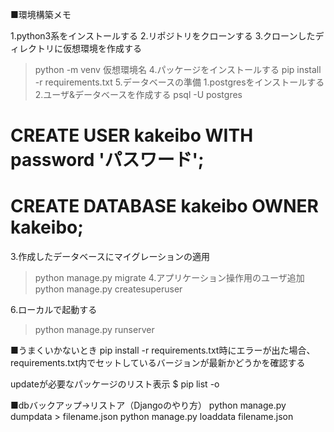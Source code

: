 ■環境構築メモ

1.python3系をインストールする
2.リポジトリをクローンする
3.クローンしたディレクトリに仮想環境を作成する
  > python -m venv 仮想環境名
4.パッケージをインストールする
  > pip install -r requirements.txt
5.データベースの準備
 1.postgresをインストールする
 2.ユーザ&データベースを作成する
  > psql -U postgres
  # CREATE USER kakeibo WITH password 'パスワード';
  # CREATE DATABASE kakeibo OWNER kakeibo;
 3.作成したデータベースにマイグレーションの適用
  > python manage.py migrate
 4.アプリケーション操作用のユーザ追加
  > python manage.py createsuperuser

6.ローカルで起動する
  > python manage.py runserver


■うまくいかないとき
pip install -r requirements.txt時にエラーが出た場合、
requirements.txt内でセットしているバージョンが最新かどうかを確認する

updateが必要なパッケージのリスト表示
$ pip list -o


■dbバックアップ→リストア（Djangoのやり方）
python manage.py dumpdata > filename.json
python manage.py loaddata filename.json
